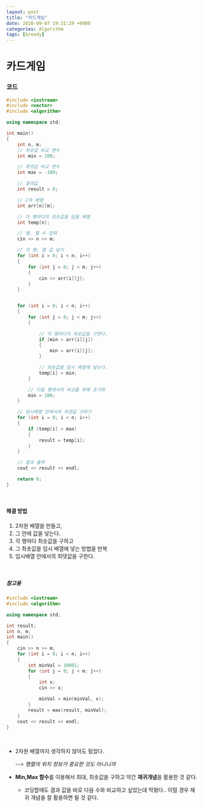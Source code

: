 ```yaml
---
layout: post
title: "카드게임"
date: 2020-09-07 19:31:29 +0900
categories: Algorithm
tags: [Greedy]
---
```


# 카드게임

### 코드

```c++
#include <iostream>
#include <vector>
#include <algorithm>

using namespace std;

int main()
{
    int n, m;
    // 최솟값 비교 변수
    int min = 100;

    // 최댓값 비교 변수
    int max = -100;

    // 결과값
    int result = 0;

    // 2차 배열
    int arr[n][m];

    // 각 행마다의 최솟값을 담을 배열
    int temp[n];

    // 행, 열 수 입력
    cin >> n >> m;

    // 각 행, 열 값 넣기
    for (int i = 0; i < n; i++)
    {
        for (int j = 0; j < m; j++)
        {
            cin >> arr[i][j];
        }
    }


    for (int i = 0; i < n; i++)
    {
        for (int j = 0; j < m; j++)
        {

            // 각 행마다의 최솟값을 구한다.
            if (min > arr[i][j])
            {
                min = arr[i][j];
            }

            // 최솟값을 임시 배열에 넣는다.
            temp[i] = min;
        }

        // 다음 행에서의 비교를 위해 초기화
        min = 100;
    }

    // 임시배열 안에서의 최댓값 구하기
    for (int i = 0; i < n; i++)
    {
        if (temp[i] > max)
        {
            result = temp[i];
        }
    }

    // 결과 출력
    cout << result << endl;

    return 0;
}
```

<br/>

#### 해결 방법

1. 2차원 배열을 만들고,
2. 그 안에 값을 넣는다.
3. 각 행마다 최솟값을 구하고
4. 그 최솟값을 임시 배열에 넣는 방법을 반복
5. 임시배열 안에서의 최댓값을 구한다.

<br/>

##### 참고용

```c++
#include <iostream>
#include <algorithm>

using namespace std;

int result;
int n, m;
int main()
{
    cin >> n >> m;
    for (int i = 0; i < n; i++)
    {
        int minVal = 10001;
        for (int j = 0; j < m; j++)
        {
            int x;
            cin >> x;

            minVal = min(minVal, x);
        }
        result = max(result, minVal);
    }
    cout << result << endl;
}
```

<br/>

- 2차원 배열까지 생각하지 않아도 됬었다.

  --> _행렬의 위치 정보가 중요한 것도 아니니까_

- **Min,Max 함수**를 이용해서 최대, 최솟값을 구하고 약간 **재귀개념**을 활용한 것 같다.
  - 코딩할때도 결과 값을 바로 다음 수와 비교하고 싶었는데 막혔다.. 이럴 경우 재귀 개념을 잘 활용하면 될 것 같다.
